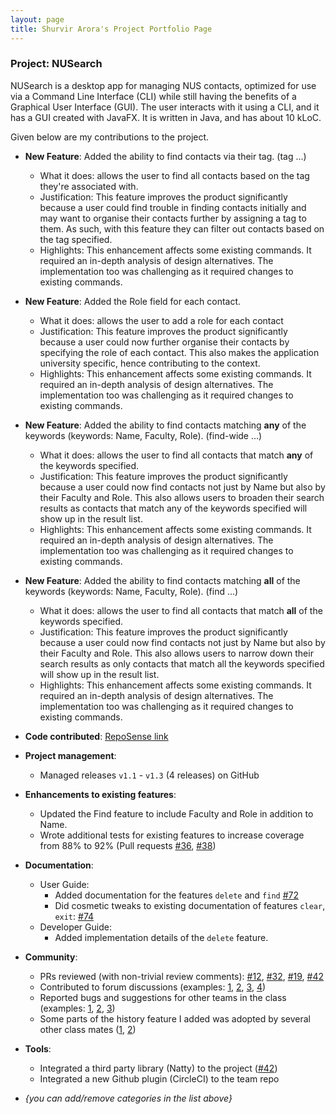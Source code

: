 ```yaml
---
layout: page
title: Shurvir Arora's Project Portfolio Page
---
```


### Project: NUSearch

NUSearch is a desktop app for managing NUS contacts, optimized for use via a Command Line Interface (CLI) while still having the benefits of a Graphical User Interface (GUI).
The user interacts with it using a CLI, and it has a GUI created with JavaFX. It is written in Java, and has about 10 kLoC.

Given below are my contributions to the project.

* **New Feature**: Added the ability to find contacts via their tag. (tag ...)
    * What it does: allows the user to find all contacts based on the tag they're associated with.
    * Justification: This feature improves the product significantly because a user could find trouble in finding contacts initially and may want to organise their contacts further by assigning a tag to them. As such, with this feature they can filter out contacts based on the tag specified.
    * Highlights: This enhancement affects some existing commands. It required an in-depth analysis of design alternatives. The implementation too was challenging as it required changes to existing commands.

* **New Feature**: Added the Role field for each contact.
    * What it does: allows the user to add a role for each contact
    * Justification: This feature improves the product significantly because a user could now further organise their contacts by specifying the role of each contact. This also makes  the application university specific, hence contributing to the  context.
    * Highlights: This enhancement affects some existing commands. It required an in-depth analysis of design alternatives. The implementation too was challenging as it required changes to existing commands.

* **New Feature**: Added the ability to find contacts matching **any** of the keywords (keywords: Name, Faculty, Role). (find-wide ...)
  * What it does: allows the user to find all contacts that match **any** of the keywords specified.
  * Justification: This feature improves the product significantly because a user could now find contacts not just by Name but also by their Faculty and Role. This also allows users to broaden their search results as contacts that match any of the keywords specified will show up in the result list.
  * Highlights: This enhancement affects some existing commands. It required an in-depth analysis of design alternatives. The implementation too was challenging as it required changes to existing commands.

* **New Feature**: Added the ability to find contacts matching **all** of the keywords (keywords: Name, Faculty, Role). (find ...)
  * What it does: allows the user to find all contacts that match **all** of the keywords specified.
  * Justification: This feature improves the product significantly because a user could now find contacts not just by Name but also by their Faculty and Role. This also allows users to narrow down their search results as only contacts that match all the keywords specified will show up in the result list.
  * Highlights: This enhancement affects some existing commands. It required an in-depth analysis of design alternatives. The implementation too was challenging as it required changes to existing commands.

* **Code contributed**: [RepoSense link](https://nus-cs2103-ay2122s2.github.io/tp-dashboard/?search=&sort=groupTitle&sortWithin=title&timeframe=commit&mergegroup=&groupSelect=groupByRepos&breakdown=true&checkedFileTypes=docs~functional-code~test-code~other&since=2022-02-18&tabOpen=true&tabType=authorship&zFR=false&tabAuthor=shurvirarora&tabRepo=AY2122S2-CS2103T-W11-4%2Ftp%5Bmaster%5D&authorshipIsMergeGroup=false&authorshipFileTypes=docs~functional-code~test-code&authorshipIsBinaryFileTypeChecked=false)

* **Project management**:
    * Managed releases `v1.1` - `v1.3` (4 releases) on GitHub

* **Enhancements to existing features**:
    * Updated the Find feature to include Faculty and Role in addition to Name.
    * Wrote additional tests for existing features to increase coverage from 88% to 92% (Pull requests [\#36](), [\#38]())

* **Documentation**:
    * User Guide:
        * Added documentation for the features `delete` and `find` [\#72]()
        * Did cosmetic tweaks to existing documentation of features `clear`, `exit`: [\#74]()
    * Developer Guide:
        * Added implementation details of the `delete` feature.

* **Community**:
    * PRs reviewed (with non-trivial review comments): [\#12](), [\#32](), [\#19](), [\#42]()
    * Contributed to forum discussions (examples: [1](), [2](), [3](), [4]())
    * Reported bugs and suggestions for other teams in the class (examples: [1](), [2](), [3]())
    * Some parts of the history feature I added was adopted by several other class mates ([1](), [2]())

* **Tools**:
    * Integrated a third party library (Natty) to the project ([\#42]())
    * Integrated a new Github plugin (CircleCI) to the team repo

* _{you can add/remove categories in the list above}_
